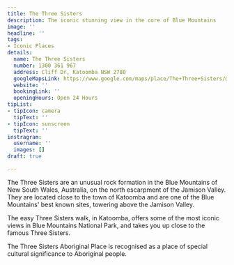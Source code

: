 ```yaml
---
title: The Three Sisters
description: The iconic stunning view in the core of Blue Mountains
image: ''
headline: ''
tags:
- Iconic Places
details:
  name: The Three Sisters
  number: 1300 361 967
  address: Cliff Dr, Katoomba NSW 2780
  googleMapsLink: https://www.google.com/maps/place/The+Three+Sisters/@-33.7355823,150.3059191,15z/data=!3m1!4b1!4m5!3m4!1s0x6b126ead8d47aad7:0xfcc5c3dc42449213!8m2!3d-33.735601!4d150.3146739
  website: ''
  bookingLink: ''
  openingHours: Open 24 Hours
tipList:
- tipIcon: camera
  tipText: ''
- tipIcon: sunscreen
  tipText: ''
instragram:
  username: ''
  images: []
draft: true

---
```

The Three Sisters are an unusual rock formation in the Blue Mountains of New South Wales, Australia, on the north escarpment of the Jamison Valley. They are located close to the town of Katoomba and are one of the Blue Mountains' best known sites, towering above the Jamison Valley.

The easy Three Sisters walk, in Katoomba, offers some of the most iconic views in Blue Mountains National Park, and takes you up close to the famous Three Sisters.

The Three Sisters Aboriginal Place is recognised as a place of special cultural significance to Aboriginal people.